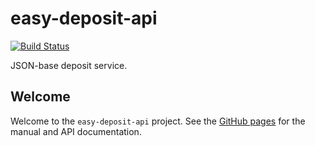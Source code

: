 easy-deposit-api
================
[![Build Status](https://travis-ci.org/DANS-KNAW/easy-deposit-api.png?branch=master)](https://travis-ci.org/DANS-KNAW/easy-deposit-api)

JSON-base deposit service.

Welcome
-------

Welcome to the `easy-deposit-api` project. See the [GitHub pages](https://dans-knaw.github.io/easy-deposit-api/) for the manual and API documentation.


